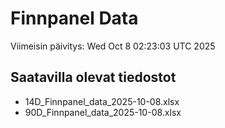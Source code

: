 # Finnpanel Data

Viimeisin päivitys: Wed Oct  8 02:23:03 UTC 2025

## Saatavilla olevat tiedostot
- 14D_Finnpanel_data_2025-10-08.xlsx
- 90D_Finnpanel_data_2025-10-08.xlsx
